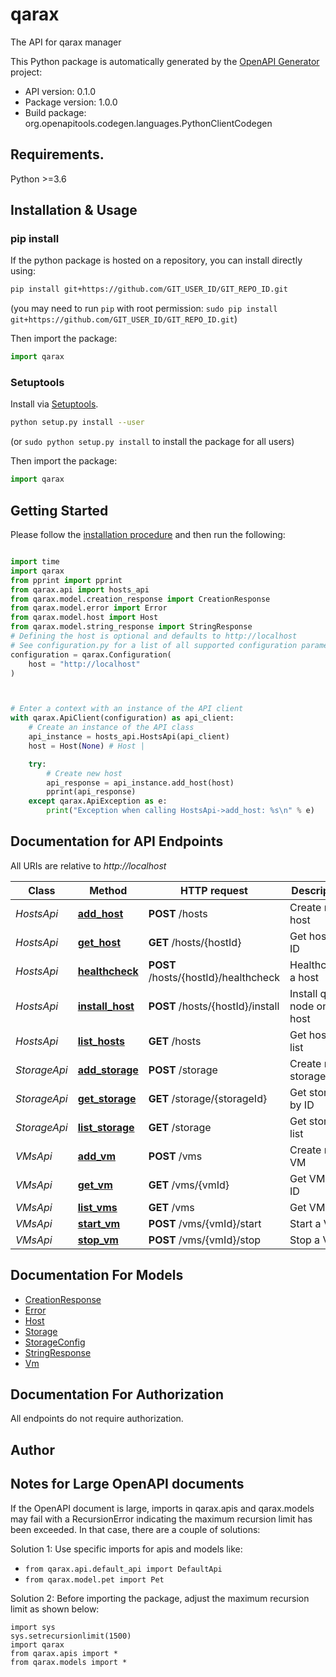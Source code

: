 # qarax
The API for qarax manager

This Python package is automatically generated by the [OpenAPI Generator](https://openapi-generator.tech) project:

- API version: 0.1.0
- Package version: 1.0.0
- Build package: org.openapitools.codegen.languages.PythonClientCodegen

## Requirements.

Python >=3.6

## Installation & Usage
### pip install

If the python package is hosted on a repository, you can install directly using:

```sh
pip install git+https://github.com/GIT_USER_ID/GIT_REPO_ID.git
```
(you may need to run `pip` with root permission: `sudo pip install git+https://github.com/GIT_USER_ID/GIT_REPO_ID.git`)

Then import the package:
```python
import qarax
```

### Setuptools

Install via [Setuptools](http://pypi.python.org/pypi/setuptools).

```sh
python setup.py install --user
```
(or `sudo python setup.py install` to install the package for all users)

Then import the package:
```python
import qarax
```

## Getting Started

Please follow the [installation procedure](#installation--usage) and then run the following:

```python

import time
import qarax
from pprint import pprint
from qarax.api import hosts_api
from qarax.model.creation_response import CreationResponse
from qarax.model.error import Error
from qarax.model.host import Host
from qarax.model.string_response import StringResponse
# Defining the host is optional and defaults to http://localhost
# See configuration.py for a list of all supported configuration parameters.
configuration = qarax.Configuration(
    host = "http://localhost"
)



# Enter a context with an instance of the API client
with qarax.ApiClient(configuration) as api_client:
    # Create an instance of the API class
    api_instance = hosts_api.HostsApi(api_client)
    host = Host(None) # Host | 

    try:
        # Create new host
        api_response = api_instance.add_host(host)
        pprint(api_response)
    except qarax.ApiException as e:
        print("Exception when calling HostsApi->add_host: %s\n" % e)
```

## Documentation for API Endpoints

All URIs are relative to *http://localhost*

Class | Method | HTTP request | Description
------------ | ------------- | ------------- | -------------
*HostsApi* | [**add_host**](docs/HostsApi.md#add_host) | **POST** /hosts | Create new host
*HostsApi* | [**get_host**](docs/HostsApi.md#get_host) | **GET** /hosts/{hostId} | Get host by ID
*HostsApi* | [**healthcheck**](docs/HostsApi.md#healthcheck) | **POST** /hosts/{hostId}/healthcheck | Healthcehck a host
*HostsApi* | [**install_host**](docs/HostsApi.md#install_host) | **POST** /hosts/{hostId}/install | Install qarax node on host
*HostsApi* | [**list_hosts**](docs/HostsApi.md#list_hosts) | **GET** /hosts | Get hosts list
*StorageApi* | [**add_storage**](docs/StorageApi.md#add_storage) | **POST** /storage | Create new storage
*StorageApi* | [**get_storage**](docs/StorageApi.md#get_storage) | **GET** /storage/{storageId} | Get storage by ID
*StorageApi* | [**list_storage**](docs/StorageApi.md#list_storage) | **GET** /storage | Get storage list
*VMsApi* | [**add_vm**](docs/VMsApi.md#add_vm) | **POST** /vms | Create new VM
*VMsApi* | [**get_vm**](docs/VMsApi.md#get_vm) | **GET** /vms/{vmId} | Get VM by ID
*VMsApi* | [**list_vms**](docs/VMsApi.md#list_vms) | **GET** /vms | Get VM list
*VMsApi* | [**start_vm**](docs/VMsApi.md#start_vm) | **POST** /vms/{vmId}/start | Start a VM
*VMsApi* | [**stop_vm**](docs/VMsApi.md#stop_vm) | **POST** /vms/{vmId}/stop | Stop a VM


## Documentation For Models

 - [CreationResponse](docs/CreationResponse.md)
 - [Error](docs/Error.md)
 - [Host](docs/Host.md)
 - [Storage](docs/Storage.md)
 - [StorageConfig](docs/StorageConfig.md)
 - [StringResponse](docs/StringResponse.md)
 - [Vm](docs/Vm.md)


## Documentation For Authorization

 All endpoints do not require authorization.

## Author




## Notes for Large OpenAPI documents
If the OpenAPI document is large, imports in qarax.apis and qarax.models may fail with a
RecursionError indicating the maximum recursion limit has been exceeded. In that case, there are a couple of solutions:

Solution 1:
Use specific imports for apis and models like:
- `from qarax.api.default_api import DefaultApi`
- `from qarax.model.pet import Pet`

Solution 2:
Before importing the package, adjust the maximum recursion limit as shown below:
```
import sys
sys.setrecursionlimit(1500)
import qarax
from qarax.apis import *
from qarax.models import *
```

